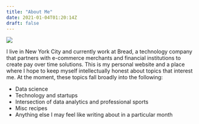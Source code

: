 ```yaml
---
title: "About Me"
date: 2021-01-04T01:20:14Z
draft: false
---
```


<img src="/img/aboutMe/dlrappeport.jpeg" style="text-align: center;" />

I live in New York City and currently work at Bread, a technology company that partners with e-commerce merchants and financial institutions to create pay over time solutions. This is my personal website and a place where I hope to keep myself intellectually honest about topics that interest me. At the moment, these topics fall broadly into the following:

- Data science
- Technology and startups
- Intersection of data analytics and professional sports
- Misc recipes
- Anything else I may feel like writing about in a particular month



